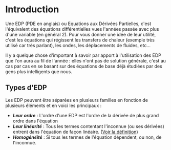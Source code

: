 # Introduction

Une EDP (PDE en anglais) ou Equations aux Dérivées Partielles, c'est l'équivalent des équations différentielles vues l'années passée avec plus d'une variable (en général 2).
Pour vous donner une idée de leur utilité, c'est les équations qui régissent les transfers de chaleur (exemple très utilisé car très parlant), les ondes, les déplacements de fluides, etc...

Il y a quelque chose d'important à savoir par apport à l'utilisation des EDP que l'on aura au fil de l'année : elles n'ont pas de solution générale, c'est au cas par cas en se basant sur des équations de base déjà étudiées par des gens plus intelligents que nous.

## Types d'EDP

Les EDP peuvent être séparées en plusieurs familles en fonction de plusieurs éléments et en voici les principaux :

- ***Leur ordre*** : L'ordre d'une EDP est l'ordre de la dérivée de plus grand ordre dans l'équation
- ***Leur linéarité*** : Tous les termes contentant l'inconnue (ou ses dérivées) entrent dans l'équation de façon linéaire. ([Voir la définition](./Resources.md#Definition-de-la-linéarité-:))
- ***Homogénéité*** : Si tous les termes de l'équation dépendent, ou non, de l'inconnue.
